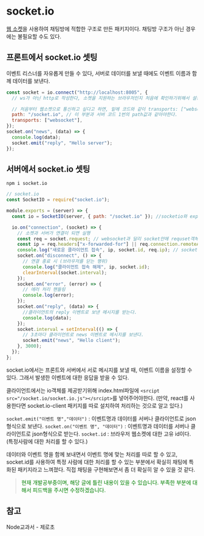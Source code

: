 # socket.io

[웹 소켓](https://devyongi.tistory.com/12)을 사용하여 채팅방에 적합한 구조로 만든 패키지이다.
채팅방 구조가 아닌 경우에는 불필요할 수도 있다.

## 프론트에서 socket.io 셋팅

이벤트 리스너를 자유롭게 만들 수 있다, 서버로 데이터를 보낼 때에도 이벤트 이름과 함께 데이터를 보낸다.

```js
const socket = io.connect("http://localhost:8005", {
  // ws가 아닌 http로 작성한다, 소켓을 지원하는 브라우저인지 처음에 확인하기위해서 설정한다. 맨 처음에는 폴링으로 요청을 하고, 소켓을 지원하는 브라우저일 경우, 웹소켓으로 송수신한다.

  // 처음부터 웹소켓으로 통신하고 싶다고 하면, 밑에 코드와 같이 transports: ["websocket"]을 설정해준다.
  path: "/socket.io", // 이 부분과 서버 코드 1번의 path값과 같아야한다.
  transports: ["websocket"],
});
socket.on("news", (data) => {
  console.log(data);
  socket.emit("reply", "Hello server");
});
```

## 서버에서 socket.io 셋팅

`npm i socket.io`

```jsx
// socket.io
const SocketIO = require("socket.io");

module.exports = (server) => {
  const io = SocketIO(server, { path: "/socket.io" }); //socketio와 express서버 연결

  io.on("connection", (socket) => {
    // 소켓과 서버가 연결이 되면 실행
    const req = socket.request; // websocket과 달리 socket안에 requset객체가 있다.
    const ip = req.headers["x-forwarded-for"] || req.connection.remoteAddress;
    console.log("새로운 클라이언트 접속", ip, socket.id, req.ip); // socket.id로 특정사람을 선택할 수 있다.
    socket.on("disconnect", () => {
      // 연결 종료 시 (브라우저를 닫는 행위)
      console.log("클라이언트 접속 해제", ip, socket.id);
      clearInterval(socket.interval);
    });
    socket.on("error", (error) => {
      // 에러 처리 핸들링
      console.log(error);
    });
    socket.on("reply", (data) => {
      //클라이언트의 reply 이벤트로 보낸 메시지를 받는다.
      console.log(data);
    });
    socket.interval = setInterval(() => {
      // 3초마다 클라이언트로 news 이벤트로 메시지를 보낸다.
      socket.emit("news", "Hello client");
    }, 3000);
  });
};
```

socket.io에서는 프론트와 서버에서 서로 메시지를 보낼 때, 이벤트 이름을 설정할 수 있다. 그래서 발생한 이벤트에 대한 응답을 받을 수 있다.

클라이언트에서는 io객체를 제공받기위해 index.html파일에
`<srcipt src="/socket.io/socket.io.js"></srcipt>`를 넣어주어야한다. (만약, react를 사용한다면 socket.io-client 패키지를 따로 설치하여 처리하는 것으로 알고 있다.)

`socket.emit("이벤트 명","데이터")` : 이벤트명과 데이터를 서버나 클라이언트로 json형식으로 보낸다.
`socket.on("이벤트 명", "데이터")` : 이벤트명과 데이터를 서버나 클라이언트로 json형식으로 받는다.
`socket.id` : 브라우저 웹소켓에 대한 고유 id이다. (특정사람에 대한 처리를 할 수 있다.)

데이터와 이벤트 명을 함께 보내면서 이벤트 명에 맞는 처리를 따로 할 수 있고, socket.id를 사용하여 특정 사람에 대한 처리를 할 수 있는 부분에서 확실히 채팅에 특화된 패키지라고 느껴졌다. 직접 채팅을 구현해보면서 좀 더 확실히 알 수 있을 것 같다.

> <span style="color:green">현재 개발공부중이며, 해당 글에 틀린 내용이 있을 수 있습니다. 부족한 부분에 대해서 피드백을 주시면 수정하겠습니다.</span>

## 참고

Node교과서 - 제로초

